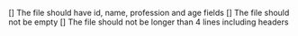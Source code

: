 [] The file should have id, name, profession and age fields
[] The file should not be empty
[] The file should not be longer than 4 lines including headers
